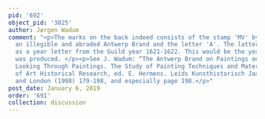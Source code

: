 ```yaml
---
pid: '692'
object_pid: '3825'
author: Jørgen Wadum
comment: "<p>The marks on the back indeed consists of the stamp 'MV' by Michiel Vriendt,
  an illegible and abraded Antwerp Brand and the letter 'A'. The latter I have identified
  as a year letter from the Guild year 1621-1622. This would be the year the panel
  was produced. </p><p>See J. Wadum: “The Antwerp Brand on Paintings on Panels”, in
  Looking Through Paintings. The Study of Painting Techniques and Materials in Support
  of Art Historical Research, ed. E. Hermens. Leids Kunsthistorisch Jaarboek XI. Baarn
  and London (1998) 179-198, and especially page 198.</p>"
post_date: January 6, 2019
order: '691'
collection: discussion
---
```


